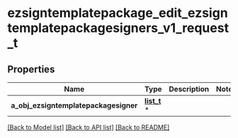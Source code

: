 # ezsigntemplatepackage_edit_ezsigntemplatepackagesigners_v1_request_t

## Properties
Name | Type | Description | Notes
------------ | ------------- | ------------- | -------------
**a_obj_ezsigntemplatepackagesigner** | [**list_t**](ezsigntemplatepackagesigner_request_compound.md) \* |  | 

[[Back to Model list]](../README.md#documentation-for-models) [[Back to API list]](../README.md#documentation-for-api-endpoints) [[Back to README]](../README.md)


